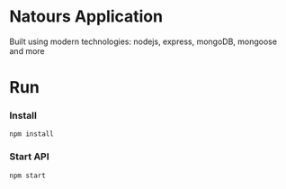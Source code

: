 # Natours Application

Built using modern technologies: nodejs, express, mongoDB, mongoose and more

# Run

### Install

```
npm install
```

### Start API

```
npm start
```
